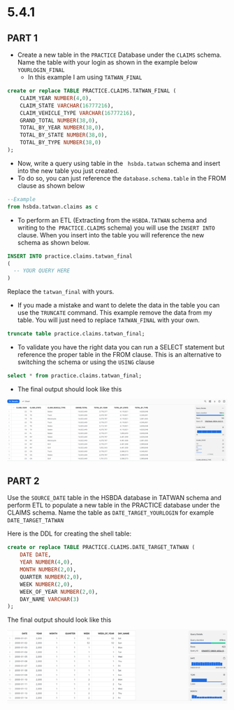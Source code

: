 # 5.4.1

## PART 1

* Create a new table in the `PRACTICE` Database under the `CLAIMS` schema. Name the table with your login as shown in the example below `YOURLOGIN_FINAL` 
  * In this example I am using `TATWAN_FINAL`

```sql
create or replace TABLE PRACTICE.CLAIMS.TATWAN_FINAL (
	CLAIM_YEAR NUMBER(4,0),
	CLAIM_STATE VARCHAR(16777216),
	CLAIM_VEHICLE_TYPE VARCHAR(16777216),
	GRAND_TOTAL NUMBER(38,0),
	TOTAL_BY_YEAR NUMBER(38,0),
	TOTAL_BY_STATE NUMBER(38,0),
	TOTAL_BY_TYPE NUMBER(38,0)
);
```

* Now, write a query using table in the ` hsbda.tatwan` schema and insert into the new table you just created.
* To do so, you can just reference the `database.schema.table` in the FROM clause as shown below

```sql
--Example
from hsbda.tatwan.claims as c
```

* To perform an ETL (Extracting from the `HSBDA.TATWAN` schema and writing to the` PRACTICE.CLAIMS` schema) you will use the `INSERT INTO` clause. When you insert into the table you will reference the new schema as shown below.

```sql
INSERT INTO practice.claims.tatwan_final  
(
  -- YOUR QUERY HERE
)
```

Replace the `tatwan_final` with yours.

* If you made a mistake and want to delete the data in the table you can use the `TRUNCATE` command. This example remove the data from my table. You will just need to replace `TATWAN_FINAL` with your own.

```sql
truncate table practice.claims.tatwan_final;
```

* To validate you have the right data you can run a SELECT statement but reference the proper table in the FROM clause.  This is an alternative to switching the schema or using the `USING` clause

```sql
select * from practice.claims.tatwan_final;
```

* The final output should look like this

![image-20231102143856014](images/image-20231102143856014.png)



## PART 2

Use the `SOURCE_DATE` table in the HSBDA database in TATWAN schema and perform ETL to populate a new table in the PRACTICE database under the CLAIMS schema. Name the table as `DATE_TARGET_YOURLOGIN` for example `DATE_TARGET_TATWAN`

Here is the DDL for creating the shell table:

```sql
create or replace TABLE PRACTICE.CLAIMS.DATE_TARGET_TATWAN (
	DATE DATE,
	YEAR NUMBER(4,0),
	MONTH NUMBER(2,0),
	QUARTER NUMBER(2,0),
	WEEK NUMBER(2,0),
	WEEK_OF_YEAR NUMBER(2,0),
	DAY_NAME VARCHAR(3)
);
```

The final output should look like this

![image-20231102153839380](images/image-20231102153839380.png)

